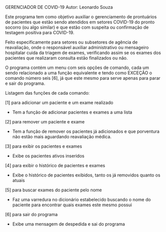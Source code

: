 




GERENCIADOR DE COVID-19
Autor: Leonardo Souza

Este programa tem como objetivo auxiliar o gerenciamento de prontuários de pacientes que estão sendo atendidos em setores COVID-19 do pronto socorro (ou algo similar) e que estão com suspeita ou confirmação de testagem positiva para COVID-19.

Feito especificamente para setores ou subsetores de agência de reavaliação, onde o responsável auxiliar administrativo ou mensageiro hospitalar cuida da triagem de exames, verificando assim se os exames dos pacientes que realizaram consulta estão finalizados ou não. 

O programa contém um menu com seis opções de comando, cada um sendo relacionado a uma função equivalente e tendo como EXCEÇÃO o comando número seis [6], já que este mesmo para serve apenas para parar e sair do programa. 

Listagem das funções de cada comando:

[1] para adicionar um paciente e um exame realizado

- Tem a função de adicionar pacientes e exames a uma lista 

[2] para remover um paciente e exame

- Tem a função de remover os pacientes já adicionados e que porventura não estão mais aguardando reavaliação médica. 

[3] para exibir os pacientes e exames 

- Exibe os pacientes ativos inseridos

[4] para exibir o histórico de pacientes e exames

- Exibe o histórico de pacientes exibidos, tanto os já removidos quanto os atuais

[5] para buscar exames do paciente pelo nome

- Faz uma varredura no dicionário estabelecido buscando o nome do paciente para encontrar quais exames este mesmo possui

[6] para sair do programa

- Exibe uma mensagem de despedida e sai do programa
